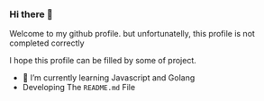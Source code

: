 ### Hi there 👋


Welcome to my github profile. but unfortunatelly, this profile is not completed correctly

I hope this profile can be filled by some of project.

<!--- 🔭 I’m currently working on ...-->
- 🌱 I’m currently learning Javascript and Golang
- Developing The `README.md` File









